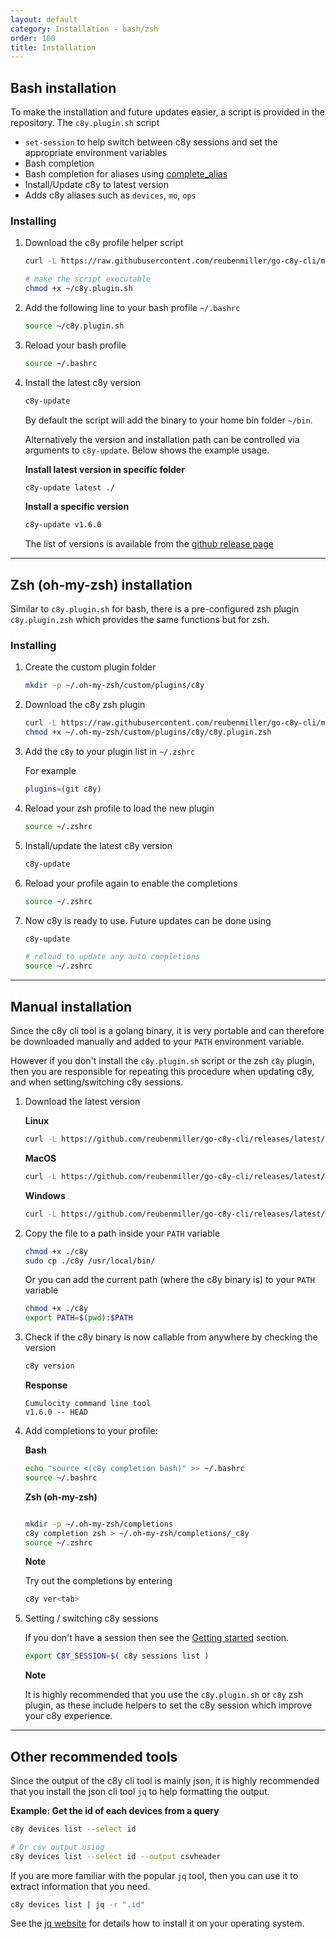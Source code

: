 ```yaml
---
layout: default
category: Installation - bash/zsh
order: 100
title: Installation
---
```


## Bash installation

To make the installation and future updates easier, a script is provided in the repository. The `c8y.plugin.sh` script 

* `set-session` to help switch between c8y sessions and set the appropriate environment variables
* Bash completion
* Bash completion for aliases using [complete_alias](https://raw.githubusercontent.com/cykerway/complete-alias/master/complete_alias)
* Install/Update c8y to latest version
* Adds c8y aliases such as `devices`, `mo`, `ops`

### Installing

1. Download the c8y profile helper script

    ```bash
    curl -L https://raw.githubusercontent.com/reubenmiller/go-c8y-cli/master/tools/shell/c8y.plugin.sh -o ~/c8y.plugin.sh

    # make the script executable
    chmod +x ~/c8y.plugin.sh
    ```

2. Add the following line to your bash profile `~/.bashrc`

    ```bash
    source ~/c8y.plugin.sh
    ```

3. Reload your bash profile

    ```bash
    source ~/.bashrc
    ```

4. Install the latest c8y version

    ```bash
    c8y-update
    ```

    By default the script will add the binary to your home bin folder `~/bin`.

    Alternatively the version and installation path can be controlled via arguments to `c8y-update`. Below shows the example usage.

    **Install latest version in specific folder**

    ```bash
    c8y-update latest ./
    ```

    **Install a specific version**

    ```bash
    c8y-update v1.6.0
    ```

    The list of versions is available from the [github release page](https://github.com/reubenmiller/go-c8y-cli/releases)

---

## Zsh (oh-my-zsh) installation

Similar to `c8y.plugin.sh` for bash, there is a pre-configured zsh plugin `c8y.plugin.zsh` which provides the same functions but for zsh.

### Installing

1. Create the custom plugin folder

    ```bash
    mkdir -p ~/.oh-my-zsh/custom/plugins/c8y
    ```

2. Download the c8y zsh plugin

    ```bash
    curl -L https://raw.githubusercontent.com/reubenmiller/go-c8y-cli/master/tools/shell/c8y.plugin.zsh -o ~/.oh-my-zsh/custom/plugins/c8y/c8y.plugin.zsh
    chmod +x ~/.oh-my-zsh/custom/plugins/c8y/c8y.plugin.zsh
    ```

3. Add the `c8y` to your plugin list in `~/.zshrc`

    For example

    ```bash
    plugins=(git c8y)
    ```

4. Reload your zsh profile to load the new plugin

    ```bash
    source ~/.zshrc
    ```

5. Install/update the latest c8y version

    ```bash
    c8y-update
    ```

6. Reload your profile again to enable the completions

    ```bash
    source ~/.zshrc
    ```

7. Now c8y is ready to use. Future updates can be done using

    ```bash
    c8y-update

    # reload to update any auto completions
    source ~/.zshrc
    ```

---

## Manual installation

Since the c8y cli tool is a golang binary, it is very portable and can therefore be downloaded manually and added to your `PATH` environment variable.

However if you don't install the `c8y.plugin.sh` script or the zsh `c8y` plugin, then you are responsible for repeating this procedure when updating c8y, and when setting/switching c8y sessions.

1. Download the latest version

    **Linux**

    ```bash
    curl -L https://github.com/reubenmiller/go-c8y-cli/releases/latest/download/c8y.linux -o ./c8y
    ```

    **MacOS**

    ```bash
    curl -L https://github.com/reubenmiller/go-c8y-cli/releases/latest/download/c8y.macos -o ./c8y
    ```

    **Windows**

    ```bash
    curl -L https://github.com/reubenmiller/go-c8y-cli/releases/latest/download/c8y.windows.exe -o ./c8y
    ```


1. Copy the file to a path inside your `PATH` variable

    ```bash
    chmod +x ./c8y
    sudo cp ./c8y /usr/local/bin/
    ```

    Or you can add the current path (where the c8y binary is) to your `PATH` variable

    ```bash
    chmod +x ./c8y
    export PATH=$(pwd):$PATH
    ```

1. Check if the c8y binary is now callable from anywhere by checking the version

    ```bash
    c8y version
    ```

    **Response**

    ```plaintext
    Cumulocity command line tool
    v1.6.0 -- HEAD
    ```

1. Add completions to your profile:

    **Bash**

    ```bash
    echo "source <(c8y completion bash)" >> ~/.bashrc
    source ~/.bashrc
    ```

    **Zsh (oh-my-zsh)**

    ```bash

    mkdir -p ~/.oh-my-zsh/completions
    c8y completion zsh > ~/.oh-my-zsh/completions/_c8y
    source ~/.zshrc
    ```

    **Note**

    Try out the completions by entering

    ```bash
    c8y ver<tab>
    ```

1. Setting / switching c8y sessions

    If you don't have a session then see the [Getting started](https://reubenmiller.github.io/go-c8y-cli/docs/2-getting-started-shell/) section.

    ```bash
    export C8Y_SESSION=$( c8y sessions list )
    ```

    **Note**

    It is highly recommended that you use the `c8y.plugin.sh` or `c8y` zsh plugin, as these include helpers to set the c8y session which improve your c8y experience.

---

## Other recommended tools

Since the output of the c8y cli tool is mainly json, it is highly recommended that you install the json cli tool `jq` to help formatting the output.

**Example: Get the id of each devices from a query**

```bash
c8y devices list --select id

# Or csv output using
c8y devices list --select id --output csvheader
```

If you are more familiar with the popular `jq` tool, then you can use it to extract information that you need.

```bash
c8y devices list | jq -r ".id"
```
See the [jq website](https://stedolan.github.io/jq/download/) for details how to install it on your operating system.
